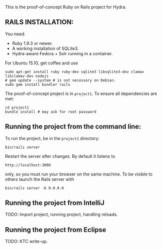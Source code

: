 This is the proof-of-concept Ruby on Rails project for Hydra.



RAILS INSTALLATION:
---

You need:

* Ruby 1.9.3 or newer.
* A working installation of SQLite3.
* Hydra-aware Fedora + Solr running in a container.


For Ubuntu 15.10, get coffee and use

    sudo apt-get install ruby ruby-dev sqlite3 libsqlite3-dev clamav libclamav-dev nodejs
    # gem update --system # is not necessary on Debian.
    sudo gem install bundler rails

The proof-of-concept project is in `project1`.  To ensure all
dependencies are met:

    cd project1
    bundle install # may ask for root password 



Running the project from the command line:
---

To run the project, be in the `project1` directory:

    bin/rails server

Restart the server after changes.  By default it listens to

    http://localhost:3000

only, so you must run your browser on the same machine.  To be visible
to others launch the Rails server with

    bin/rails server -b 0.0.0.0




Running the project from IntelliJ
---

TODO: Import project, running project, handling reloads.



Running the project from Eclipse
---
TODO:  KTC write-up.
